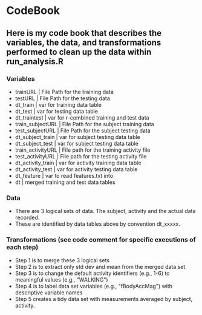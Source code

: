 # CodeBook

## Here is my code book that describes the variables, the data, and transformations performed to clean up the data within run_analysis.R

### Variables
- trainURL | File Path for the training data
- testURL | File Path for the testing data
- dt_train | var for training data table
- dt_test | var for testing  data table
- dt_traintest | var for r-combined training and test data
- train_subjectURL | File Path for the subject training data
- test_subjectURL | File Path for the subject testing data
- dt_subject_train | var for subject testing data table
- dt_subject_test | var for subject testing data table
- train_activityURL | File path for the training activity file
- test_activityURL | File path for the testing activity file
- dt_activity_train | var for activity training data table
- dt_activity_test | var for activity testing data table
- dt_feature | var to read features.txt into
- dt | merged training and test data tables

### Data
- There are 3 logical sets of data.  The subject, activity and the actual data recorded.
- These are identified by data tables above by convention dt_xxxxx.

### Transformations (see code comment for specific executions of each step)
- Step 1 is to merge these 3 logical sets
- Step 2 is to extract only std dev and mean from the merged data set
- Step 3 is to change the default activity identifiers (e.g., 1-6) to meaningful values (e.g., "WALKING")
- Step 4 is to label data set variables (e.g., "fBodyAccMag") with descriptive variable names
- Step 5 creates a tidy data set with measurements averaged by subject, activity.
